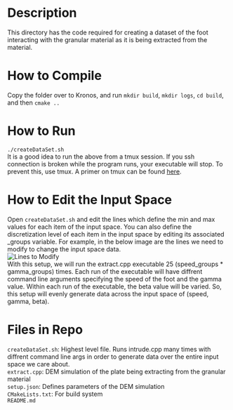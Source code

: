 # Description
This directory has the code required for creating a dataset of the foot interacting with the granular material as it is being extracted from the material.

# How to Compile
Copy the folder over to Kronos, and run ```mkdir build```, ```mkdir logs```, ```cd build```, and then ```cmake ..```

# How to Run
```./createDataSet.sh``` <br />
It is a good idea to run the above from a tmux session. If you ssh connection is broken while the program runs, your executable will stop. To prevent this, use tmux. A primer on tmux can be found [here](https://tmuxcheatsheet.com/).  

# How to Edit the Input Space
Open ```createDataSet.sh``` and edit the lines which define the min and max values for each item of the input space. You can also define the discretization level of each item in the input space by editing its associated _groups variable. For example, in the below image are the lines we need to modify to change the input space data. <br />
![Lines to Modify](media/bash_file_description.png) <br />
With this setup, we will run the extract.cpp executable 25 (speed_groups * gamma_groups) times. Each run of the executable will have diffrent command line arguments specifying the speed of the foot and the gamma value. Within each run of the executable, the beta value will be varied. So, this setup will evenly generate data across the input space of (speed, gamma, beta).       



# Files in Repo  
```createDataSet.sh```: Highest level file. Runs intrude.cpp many times with diffrent command line args in order to generate data over the entire input space we care about. <br />
```extract.cpp```: DEM simulation of the plate being extracting from the granular material <br />
```setup.json```: Defines parameters of the DEM simulation <br /> 
```CMakeLists.txt```: For build system <br />
```README.md```

